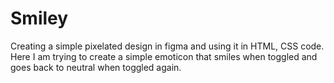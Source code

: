 # Smiley

Creating a simple pixelated design in figma and using it in HTML, CSS code.  
Here I am trying to create a simple emoticon that smiles when toggled and goes back to neutral when toggled again. 
